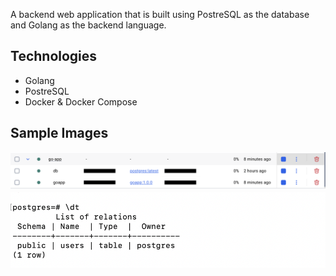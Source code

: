 A backend web application that is built using PostreSQL as the database and Golang as the backend language.

## Technologies
- Golang
- PostreSQL
- Docker & Docker Compose

## Sample Images
![Docker Containers](assets/docker-containers.png)
![PostgreSQL Database](assets/Postgres-sample.png)